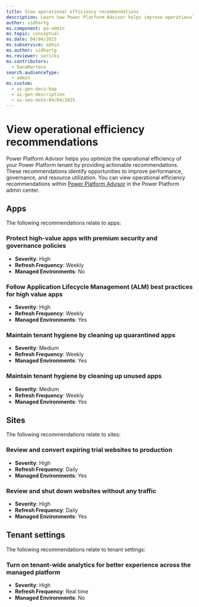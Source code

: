 ```yaml
---
title: View operational efficiency recommendations
description: Learn how Power Platform Advisor helps improve operational efficiency with recommendations for apps, sites, and tenant settings.
author: sidhartg
ms.component: pa-admin
ms.topic: conceptual
ms.date: 04/04/2025
ms.subservice: admin
ms.author: sidhartg
ms.reviewer: sericks
ms.contributors:
  - DanaMartens
search.audienceType:
  - admin
ms.custom:
  - ai-gen-docs-bap
  - ai-gen-description
  - ai-seo-date:04/04/2025
---
```


# View operational efficiency recommendations

Power Platform Advisor helps you optimize the operational efficiency of your Power Platform tenant by providing actionable recommendations. These recommendations identify opportunities to improve performance, governance, and resource utilization. You can view operational efficiency recommendations within [Power Platform Advisor](power-platform-advisor.md) in the Power Platform admin center.

## Apps

The following recommendations relate to apps:

### Protect high-value apps with premium security and governance policies

- **Severity**: High
- **Refresh Frequency**: Weekly
- **Managed Environments**: No

### Follow Application Lifecycle Management (ALM) best practices for high value apps

- **Severity**: High
- **Refresh Frequency**: Weekly
- **Managed Environments**: Yes

### Maintain tenant hygiene by cleaning up quarantined apps

- **Severity**: Medium
- **Refresh Frequency**: Weekly
- **Managed Environments**: Yes

### Maintain tenant hygiene by cleaning up unused apps

- **Severity**: Medium
- **Refresh Frequency**: Weekly
- **Managed Environments**: Yes

## Sites

The following recommendations relate to sites:

### Review and convert expiring trial websites to production

- **Severity**: High
- **Refresh Frequency**: Daily
- **Managed Environments**: Yes

### Review and shut down websites without any traffic

- **Severity**: High
- **Refresh Frequency**: Daily
- **Managed Environments**: Yes

## Tenant settings

The following recommendations relate to tenant settings:

### Turn on tenant-wide analytics for better experience across the managed platform

- **Severity**: High
- **Refresh Frequency**: Real time
- **Managed Environments**: No
